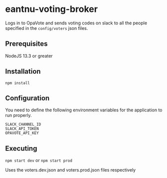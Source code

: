 # eantnu-voting-broker

Logs in to OpaVote and sends voting codes on slack to all the people specified in the `config/voters` json files.

## Prerequisites

NodeJS 13.3 or greater

## Installation

`npm install`

## Configuration

You need to define the following environment variables for the application to run properly.

```
SLACK_CHANNEL_ID
SLACK_API_TOKEN
OPAVOTE_API_KEY
```

## Executing

`npm start dev`
or
`npm start prod`

Uses the voters.dev.json and voters.prod.json files respectively
